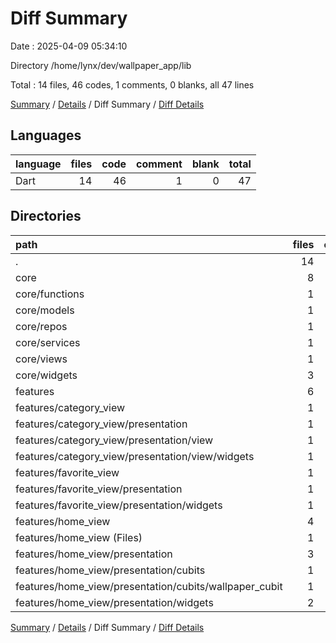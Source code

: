 # Diff Summary

Date : 2025-04-09 05:34:10

Directory /home/lynx/dev/wallpaper_app/lib

Total : 14 files,  46 codes, 1 comments, 0 blanks, all 47 lines

[Summary](results.md) / [Details](details.md) / Diff Summary / [Diff Details](diff-details.md)

## Languages
| language | files | code | comment | blank | total |
| :--- | ---: | ---: | ---: | ---: | ---: |
| Dart | 14 | 46 | 1 | 0 | 47 |

## Directories
| path | files | code | comment | blank | total |
| :--- | ---: | ---: | ---: | ---: | ---: |
| . | 14 | 46 | 1 | 0 | 47 |
| core | 8 | -5 | 1 | -5 | -9 |
| core/functions | 1 | -3 | 0 | 1 | -2 |
| core/models | 1 | 3 | 0 | 0 | 3 |
| core/repos | 1 | 1 | 0 | 0 | 1 |
| core/services | 1 | -20 | 0 | -6 | -26 |
| core/views | 1 | 1 | 0 | 0 | 1 |
| core/widgets | 3 | 13 | 1 | 0 | 14 |
| features | 6 | 51 | 0 | 5 | 56 |
| features/category_view | 1 | 10 | 0 | 0 | 10 |
| features/category_view/presentation | 1 | 10 | 0 | 0 | 10 |
| features/category_view/presentation/view | 1 | 10 | 0 | 0 | 10 |
| features/category_view/presentation/view/widgets | 1 | 10 | 0 | 0 | 10 |
| features/favorite_view | 1 | 2 | 0 | 0 | 2 |
| features/favorite_view/presentation | 1 | 2 | 0 | 0 | 2 |
| features/favorite_view/presentation/widgets | 1 | 2 | 0 | 0 | 2 |
| features/home_view | 4 | 39 | 0 | 5 | 44 |
| features/home_view (Files) | 1 | 28 | 0 | 5 | 33 |
| features/home_view/presentation | 3 | 11 | 0 | 0 | 11 |
| features/home_view/presentation/cubits | 1 | 0 | 0 | 1 | 1 |
| features/home_view/presentation/cubits/wallpaper_cubit | 1 | 0 | 0 | 1 | 1 |
| features/home_view/presentation/widgets | 2 | 11 | 0 | -1 | 10 |

[Summary](results.md) / [Details](details.md) / Diff Summary / [Diff Details](diff-details.md)